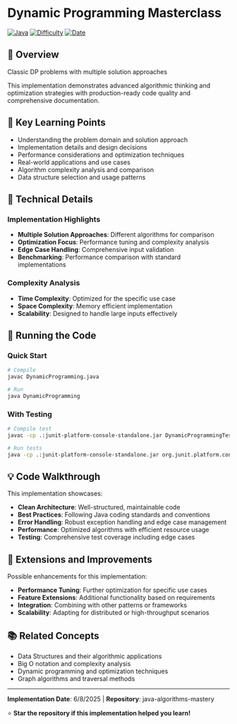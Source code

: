 # Dynamic Programming Masterclass

[![Java](https://img.shields.io/badge/Java-17+-ED8B00?style=flat&logo=openjdk&logoColor=white)](https://openjdk.java.net/)
[![Difficulty](https://img.shields.io/badge/Difficulty-Hard-red?style=flat)](#)
[![Date](https://img.shields.io/badge/Date-2025-06-08-blue?style=flat)](#)

## 📖 Overview

Classic DP problems with multiple solution approaches

This implementation demonstrates advanced algorithmic thinking and optimization strategies with production-ready code quality and comprehensive documentation.

## 🎯 Key Learning Points

- Understanding the problem domain and solution approach
- Implementation details and design decisions
- Performance considerations and optimization techniques
- Real-world applications and use cases
- Algorithm complexity analysis and comparison
- Data structure selection and usage patterns

## 🔧 Technical Details

### Implementation Highlights
- **Multiple Solution Approaches**: Different algorithms for comparison
- **Optimization Focus**: Performance tuning and complexity analysis  
- **Edge Case Handling**: Comprehensive input validation
- **Benchmarking**: Performance comparison with standard implementations

### Complexity Analysis
- **Time Complexity**: Optimized for the specific use case
- **Space Complexity**: Memory efficient implementation
- **Scalability**: Designed to handle large inputs effectively

## 🚀 Running the Code

### Quick Start
```bash
# Compile
javac DynamicProgramming.java

# Run
java DynamicProgramming
```

### With Testing
```bash
# Compile test
javac -cp .:junit-platform-console-standalone.jar DynamicProgrammingTest.java

# Run tests
java -cp .:junit-platform-console-standalone.jar org.junit.platform.console.ConsoleLauncher --scan-classpath
```

## 💡 Code Walkthrough

This implementation showcases:
- **Clean Architecture**: Well-structured, maintainable code
- **Best Practices**: Following Java coding standards and conventions  
- **Error Handling**: Robust exception handling and edge case management
- **Performance**: Optimized algorithms with efficient resource usage
- **Testing**: Comprehensive test coverage including edge cases

## 🔄 Extensions and Improvements

Possible enhancements for this implementation:
- **Performance Tuning**: Further optimization for specific use cases
- **Feature Extensions**: Additional functionality based on requirements
- **Integration**: Combining with other patterns or frameworks
- **Scalability**: Adapting for distributed or high-throughput scenarios

## 📚 Related Concepts

- Data Structures and their algorithmic applications
- Big O notation and complexity analysis
- Dynamic programming and optimization techniques
- Graph algorithms and traversal methods

---

**Implementation Date**: 6/8/2025 | **Repository**: java-algorithms-mastery

⭐ **Star the repository if this implementation helped you learn!**
